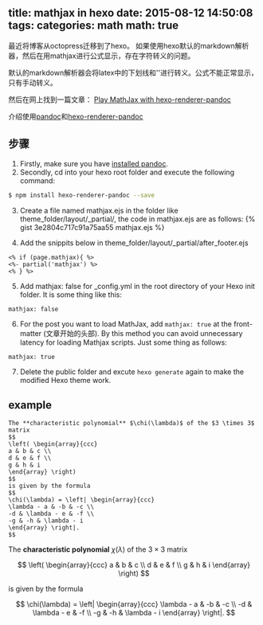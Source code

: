 title: mathjax in hexo
date: 2015-08-12 14:50:08
tags:
categories: math
math: true
---

最近将博客从octopress迁移到了hexo。
如果使用hexo默认的markdown解析器，然后在用mathjax进行公式显示，存在字符转义的问题。

默认的markdown解析器会将latex中的下划线和'\'进行转义。公式不能正常显示，只有手动转义。

然后在网上找到一篇文章：
[Play MathJax with hexo-renderer-pandoc](http://blog.yuanbin.me/posts/2014/05/play-mathjax-with-pandoc.html)

介绍使用[pandoc](http://pandoc.org/)和[hexo-renderer-pandoc](https://github.com/wzpan/hexo-renderer-pandoc)

## 步骤

1. Firstly, make sure you have [installed pandoc](http://pandoc.org/installing.html).
2. Secondly, cd into your hexo root folder and execute the following command:

```bash
$ npm install hexo-renderer-pandoc --save
```

3. Create a file named mathjax.ejs in the folder like theme_folder/layout/_partial/, the code in mathjax.ejs are as follows:
{% gist 3e2804c717c91a75aa55 mathjax.ejs %}

4. Add the snippits below in theme_folder/layout/_partial/after_footer.ejs
```
<% if (page.mathjax){ %>
<%- partial('mathjax') %>
<% } %>
```

5. Add mathjax: false for _config.yml in the root directory of your Hexo init folder. It is some thing like this:
```
mathjax: false
```

6. For the post you want to load MathJax, add `mathjax: true` at the front-matter (文章开始的头部). By this method you can avoid unnecessary latency for loading Mathjax scripts. Just some thing as follows:
```
mathjax: true
```

7. Delete the public folder and excute `hexo generate` again to make the modified Hexo theme work.

## example

```
The **characteristic polynomial** $\chi(\lambda)$ of the $3 \times 3$ matrix
$$
\left( \begin{array}{ccc}
a & b & c \\
d & e & f \\
g & h & i
\end{array} \right)
$$
is given by the formula
$$
\chi(\lambda) = \left| \begin{array}{ccc}
\lambda - a & -b & -c \\
-d & \lambda - e & -f \\
-g & -h & \lambda - i
\end{array} \right|.
$$
```

The **characteristic polynomial** $\chi(\lambda)$ of the $3 \times 3$ matrix

$$
\left( \begin{array}{ccc}
a & b & c \\
d & e & f \\
g & h & i
\end{array} \right)
$$

is given by the formula

$$
\chi(\lambda) = \left| \begin{array}{ccc}
\lambda - a & -b & -c \\
-d & \lambda - e & -f \\
-g & -h & \lambda - i
\end{array} \right|.
$$